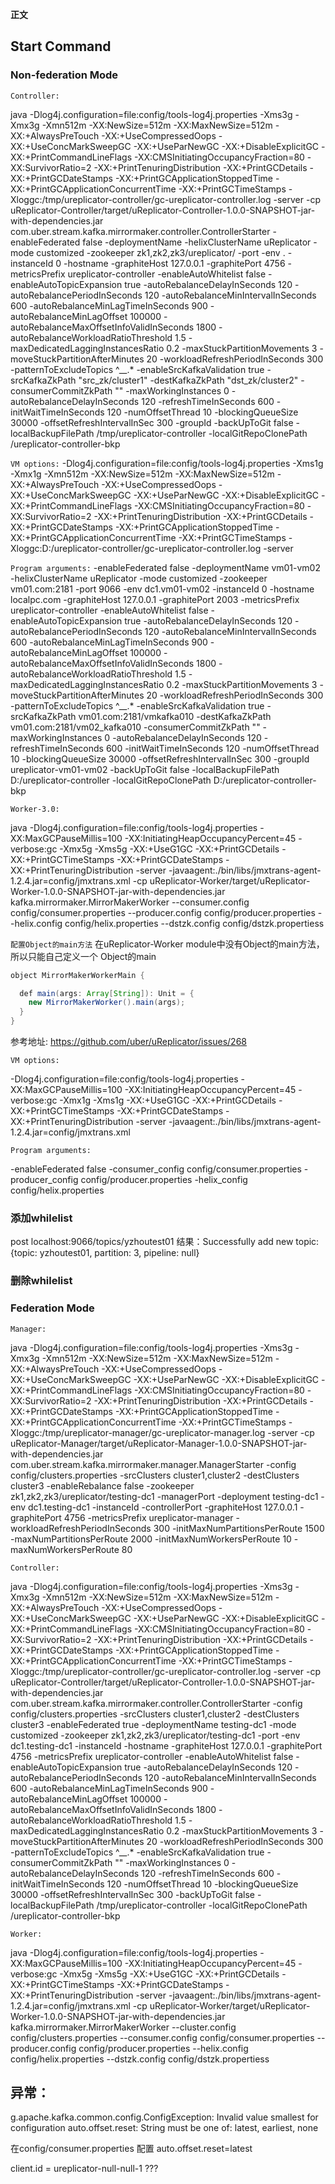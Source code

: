 **正文**

## Start Command



### Non-federation Mode

`Controller:`

java -Dlog4j.configuration=file:config/tools-log4j.properties -Xms3g -Xmx3g -Xmn512m -XX:NewSize=512m -XX:MaxNewSize=512m -XX:+AlwaysPreTouch -XX:+UseCompressedOops -XX:+UseConcMarkSweepGC -XX:+UseParNewGC -XX:+DisableExplicitGC -XX:+PrintCommandLineFlags -XX:CMSInitiatingOccupancyFraction=80 -XX:SurvivorRatio=2 -XX:+PrintTenuringDistribution -XX:+PrintGCDetails -XX:+PrintGCDateStamps -XX:+PrintGCApplicationStoppedTime -XX:+PrintGCApplicationConcurrentTime -XX:+PrintGCTimeStamps -Xloggc:/tmp/ureplicator-controller/gc-ureplicator-controller.log -server -cp uReplicator-Controller/target/uReplicator-Controller-1.0.0-SNAPSHOT-jar-with-dependencies.jar com.uber.stream.kafka.mirrormaker.controller.ControllerStarter -enableFederated false -deploymentName <cluster1-cluster2> -helixClusterName uReplicator -mode customized -zookeeper zk1,zk2,zk3/ureplicator/<cluster1-cluster2> -port <port> -env <dc1>.<cluster1-cluster2> -instanceId 0 -hostname <hostname> -graphiteHost 127.0.0.1 -graphitePort 4756 -metricsPrefix ureplicator-controller -enableAutoWhitelist false -enableAutoTopicExpansion true -autoRebalanceDelayInSeconds 120 -autoRebalancePeriodInSeconds 120 -autoRebalanceMinIntervalInSeconds 600 -autoRebalanceMinLagTimeInSeconds 900 -autoRebalanceMinLagOffset 100000 -autoRebalanceMaxOffsetInfoValidInSeconds 1800 -autoRebalanceWorkloadRatioThreshold 1.5 -maxDedicatedLaggingInstancesRatio 0.2 -maxStuckPartitionMovements 3 -moveStuckPartitionAfterMinutes 20 -workloadRefreshPeriodInSeconds 300 -patternToExcludeTopics ^__.* -enableSrcKafkaValidation true -srcKafkaZkPath "src_zk/cluster1" -destKafkaZkPath "dst_zk/cluster2" -consumerCommitZkPath "" -maxWorkingInstances 0 -autoRebalanceDelayInSeconds 120 -refreshTimeInSeconds 600 -initWaitTimeInSeconds 120 -numOffsetThread 10 -blockingQueueSize 30000 -offsetRefreshIntervalInSec 300 -groupId <ureplicator-cluster1-cluster2> -backUpToGit false -localBackupFilePath /tmp/ureplicator-controller -localGitRepoClonePath /ureplicator-controller-bkp

`VM options:`
-Dlog4j.configuration=file:config/tools-log4j.properties
-Xms1g
-Xmx1g
-Xmn512m
-XX:NewSize=512m
-XX:MaxNewSize=512m
-XX:+AlwaysPreTouch
-XX:+UseCompressedOops
-XX:+UseConcMarkSweepGC
-XX:+UseParNewGC
-XX:+DisableExplicitGC
-XX:+PrintCommandLineFlags
-XX:CMSInitiatingOccupancyFraction=80
-XX:SurvivorRatio=2
-XX:+PrintTenuringDistribution
-XX:+PrintGCDetails
-XX:+PrintGCDateStamps
-XX:+PrintGCApplicationStoppedTime
-XX:+PrintGCApplicationConcurrentTime
-XX:+PrintGCTimeStamps
-Xloggc:D:/ureplicator-controller/gc-ureplicator-controller.log
-server

`Program arguments:`
-enableFederated
false
-deploymentName
vm01-vm02
-helixClusterName
uReplicator
-mode
customized
-zookeeper
vm01.com:2181
-port
9066
-env
dc1.vm01-vm02
-instanceId
0
-hostname
localpc.com
-graphiteHost
127.0.0.1
-graphitePort
2003
-metricsPrefix
ureplicator-controller
-enableAutoWhitelist
false
-enableAutoTopicExpansion
true
-autoRebalanceDelayInSeconds
120
-autoRebalancePeriodInSeconds
120
-autoRebalanceMinIntervalInSeconds
600
-autoRebalanceMinLagTimeInSeconds
900
-autoRebalanceMinLagOffset
100000
-autoRebalanceMaxOffsetInfoValidInSeconds
1800
-autoRebalanceWorkloadRatioThreshold
1.5
-maxDedicatedLaggingInstancesRatio
0.2
-maxStuckPartitionMovements
3
-moveStuckPartitionAfterMinutes
20
-workloadRefreshPeriodInSeconds
300
-patternToExcludeTopics
^__.*
-enableSrcKafkaValidation
true
-srcKafkaZkPath
vm01.com:2181/vmkafka010
-destKafkaZkPath
vm01.com:2181/vm02_kafka010
-consumerCommitZkPath
""
-maxWorkingInstances
0
-autoRebalanceDelayInSeconds
120
-refreshTimeInSeconds
600
-initWaitTimeInSeconds
120
-numOffsetThread
10
-blockingQueueSize
30000
-offsetRefreshIntervalInSec
300
-groupId
ureplicator-vm01-vm02
-backUpToGit
false
-localBackupFilePath
D:/ureplicator-controller
-localGitRepoClonePath
D:/ureplicator-controller-bkp


`Worker-3.0:`

java -Dlog4j.configuration=file:config/tools-log4j.properties -XX:MaxGCPauseMillis=100 -XX:InitiatingHeapOccupancyPercent=45 -verbose:gc -Xmx5g -Xms5g -XX:+UseG1GC -XX:+PrintGCDetails -XX:+PrintGCTimeStamps -XX:+PrintGCDateStamps -XX:+PrintTenuringDistribution -server -javaagent:./bin/libs/jmxtrans-agent-1.2.4.jar=config/jmxtrans.xml -cp uReplicator-Worker/target/uReplicator-Worker-1.0.0-SNAPSHOT-jar-with-dependencies.jar kafka.mirrormaker.MirrorMakerWorker --consumer.config config/consumer.properties --producer.config config/producer.properties --helix.config config/helix.properties --dstzk.config config/dstzk.propertiess


`配置Object的main方法`
在uReplicator-Worker module中没有Object的main方法，所以只能自己定义一个 Object的main
```java
object MirrorMakerWorkerMain {

  def main(args: Array[String]): Unit = {
    new MirrorMakerWorker().main(args);
  }
}
```
参考地址: https://github.com/uber/uReplicator/issues/268


`VM options:`

-Dlog4j.configuration=file:config/tools-log4j.properties
-XX:MaxGCPauseMillis=100
-XX:InitiatingHeapOccupancyPercent=45
-verbose:gc
-Xmx1g
-Xms1g
-XX:+UseG1GC
-XX:+PrintGCDetails
-XX:+PrintGCTimeStamps
-XX:+PrintGCDateStamps
-XX:+PrintTenuringDistribution
-server
-javaagent:./bin/libs/jmxtrans-agent-1.2.4.jar=config/jmxtrans.xml

`Program arguments:`

-enableFederated
false
-consumer_config
config/consumer.properties
-producer_config
config/producer.properties
-helix_config
config/helix.properties


### 添加whilelist 
post localhost:9066/topics/yzhoutest01  结果：Successfully add new topic: {topic: yzhoutest01, partition: 3, pipeline: null}
### 删除whilelist




### Federation Mode
`Manager:`

java -Dlog4j.configuration=file:config/tools-log4j.properties -Xms3g -Xmx3g -Xmn512m -XX:NewSize=512m -XX:MaxNewSize=512m -XX:+AlwaysPreTouch -XX:+UseCompressedOops -XX:+UseConcMarkSweepGC -XX:+UseParNewGC -XX:+DisableExplicitGC -XX:+PrintCommandLineFlags -XX:CMSInitiatingOccupancyFraction=80 -XX:SurvivorRatio=2 -XX:+PrintTenuringDistribution -XX:+PrintGCDetails -XX:+PrintGCDateStamps -XX:+PrintGCApplicationStoppedTime -XX:+PrintGCApplicationConcurrentTime -XX:+PrintGCTimeStamps -Xloggc:/tmp/ureplicator-manager/gc-ureplicator-manager.log -server -cp uReplicator-Manager/target/uReplicator-Manager-1.0.0-SNAPSHOT-jar-with-dependencies.jar com.uber.stream.kafka.mirrormaker.manager.ManagerStarter -config config/clusters.properties -srcClusters cluster1,cluster2 -destClusters cluster3 -enableRebalance false -zookeeper zk1,zk2,zk3/ureplicator/testing-dc1 -managerPort <port> -deployment testing-dc1 -env dc1.testing-dc1 -instanceId <id> -controllerPort <port> -graphiteHost 127.0.0.1 -graphitePort 4756 -metricsPrefix ureplicator-manager -workloadRefreshPeriodInSeconds 300 -initMaxNumPartitionsPerRoute 1500 -maxNumPartitionsPerRoute 2000 -initMaxNumWorkersPerRoute 10 -maxNumWorkersPerRoute 80


`Controller:`

java -Dlog4j.configuration=file:config/tools-log4j.properties -Xms3g -Xmx3g -Xmn512m -XX:NewSize=512m -XX:MaxNewSize=512m -XX:+AlwaysPreTouch -XX:+UseCompressedOops -XX:+UseConcMarkSweepGC -XX:+UseParNewGC -XX:+DisableExplicitGC -XX:+PrintCommandLineFlags -XX:CMSInitiatingOccupancyFraction=80 -XX:SurvivorRatio=2 -XX:+PrintTenuringDistribution -XX:+PrintGCDetails -XX:+PrintGCDateStamps -XX:+PrintGCApplicationStoppedTime -XX:+PrintGCApplicationConcurrentTime -XX:+PrintGCTimeStamps -Xloggc:/tmp/ureplicator-controller/gc-ureplicator-controller.log -server -cp uReplicator-Controller/target/uReplicator-Controller-1.0.0-SNAPSHOT-jar-with-dependencies.jar com.uber.stream.kafka.mirrormaker.controller.ControllerStarter -config config/clusters.properties -srcClusters cluster1,cluster2 -destClusters cluster3 -enableFederated true -deploymentName testing-dc1 -mode customized -zookeeper zk1,zk2,zk3/ureplicator/testing-dc1 -port <port> -env dc1.testing-dc1 -instanceId <id> -hostname <hostname> -graphiteHost 127.0.0.1 -graphitePort 4756 -metricsPrefix ureplicator-controller -enableAutoWhitelist false -enableAutoTopicExpansion true -autoRebalanceDelayInSeconds 120 -autoRebalancePeriodInSeconds 120 -autoRebalanceMinIntervalInSeconds 600 -autoRebalanceMinLagTimeInSeconds 900 -autoRebalanceMinLagOffset 100000 -autoRebalanceMaxOffsetInfoValidInSeconds 1800 -autoRebalanceWorkloadRatioThreshold 1.5 -maxDedicatedLaggingInstancesRatio 0.2 -maxStuckPartitionMovements 3 -moveStuckPartitionAfterMinutes 20 -workloadRefreshPeriodInSeconds 300 -patternToExcludeTopics ^__.* -enableSrcKafkaValidation true -consumerCommitZkPath "" -maxWorkingInstances 0 -autoRebalanceDelayInSeconds 120 -refreshTimeInSeconds 600 -initWaitTimeInSeconds 120 -numOffsetThread 10 -blockingQueueSize 30000 -offsetRefreshIntervalInSec 300 -backUpToGit false -localBackupFilePath /tmp/ureplicator-controller -localGitRepoClonePath /ureplicator-controller-bkp

`Worker:`

java -Dlog4j.configuration=file:config/tools-log4j.properties -XX:MaxGCPauseMillis=100 -XX:InitiatingHeapOccupancyPercent=45 -verbose:gc -Xmx5g -Xms5g -XX:+UseG1GC -XX:+PrintGCDetails -XX:+PrintGCTimeStamps -XX:+PrintGCDateStamps -XX:+PrintTenuringDistribution -server -javaagent:./bin/libs/jmxtrans-agent-1.2.4.jar=config/jmxtrans.xml -cp uReplicator-Worker/target/uReplicator-Worker-1.0.0-SNAPSHOT-jar-with-dependencies.jar kafka.mirrormaker.MirrorMakerWorker --cluster.config config/clusters.properties --consumer.config config/consumer.properties --producer.config config/producer.properties --helix.config config/helix.properties --dstzk.config config/dstzk.propertiess



## 异常：
g.apache.kafka.common.config.ConfigException: Invalid value smallest for configuration auto.offset.reset: String must be one of: latest, earliest, none

在config/consumer.properties 配置 auto.offset.reset=latest 


client.id = ureplicator-null-null-1
???


